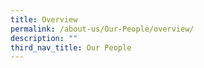 ```yaml
---
title: Overview
permalink: /about-us/Our-People/overview/
description: ""
third_nav_title: Our People
---
```

